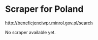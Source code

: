 Scraper for Poland
=========================

<http://beneficjenciwpr.minrol.gov.pl/search>


No scraper available yet.
